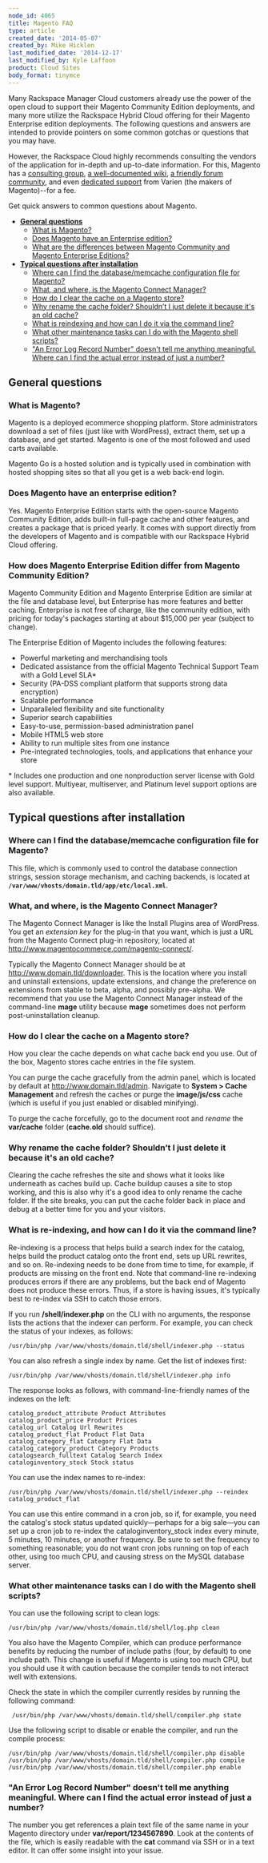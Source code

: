 ```yaml
---
node_id: 4065
title: Magento FAQ
type: article
created_date: '2014-05-07'
created_by: Mike Hicklen
last_modified_date: '2014-12-17'
last_modified_by: Kyle Laffoon
product: Cloud Sites
body_format: tinymce
---
```


Many Rackspace Manager Cloud customers already use the power of the open
cloud to support their Magento Community Edition deployments, and many
more utilize the Rackspace Hybrid Cloud offering for their Magento
Enterprise edition deployments. The following questions and answers are
intended to provide pointers on some common gotchas or questions that
you may have.

However, the Rackspace Cloud highly recommends consulting the vendors of
the application for in-depth and up-to-date information. For this,
Magento has a [consulting
group](http://www.magentocommerce.com/consulting "http://www.magentocommerce.com/consulting"),
[a well-documented
wiki](http://www.magentocommerce.com/wiki/ "http://www.magentocommerce.com/wiki/"),
[a friendly forum
community](http://www.magentocommerce.com/boards "http://www.magentocommerce.com/boards"),
and even [dedicated
support](http://www.magentocommerce.com/support/overview "http://www.magentocommerce.com/support/overview")
from Varien (the makers of Magento)--for a fee.

Get quick answers to common questions about Magento.

-   [**General questions**](#generalquestions)
    -   [What is Magento?](#whatismagento)
    -   [Does Magento have an Enterprise edition?](#magentoenterprise)
    -   [What are the differences between Magento Community and Magento
        Enterprise Editions?](#differencescommunityenterprise)
-   [**Typical questions after
    installation**](#typicalquestionsafterinstall)
    -   [Where can I find the database/memcache configuration file for
        Magento?](#locationdbasememcacheconfig)
    -   [What, and where, is the Magento Connect
        Manager?](#connectmanager)
    -   [How do I clear the cache on a Magento store?](#clearcache)
    -   [Why rename the cache folder? Shouldn&rsquo;t I just delete it because
        it's an old cache?](#whyrenamecachefldr)
    -   [What is reindexing and how can I do it via the command
        line?](#reindexingviacmdline)
    -   [What other maintenance tasks can I do with the Magento shell
        scripts?](#othermaintscripts)
    -   ["An Error Log Record Number" doesn't tell me
        anything meaningful. Where can I find the actual error instead
        of just a number?](#errorloginfo)

**General questions**
-------------------------

### What is Magento?

Magento is a deployed ecommerce shopping platform. Store administrators
download a set of files (just like with WordPress), extract them, set up
a database, and get started. Magento is one of the most followed and
used carts available.

Magento Go is a hosted solution and is typically used in combination
with hosted shopping sites so that all you get is a web back-end login.

### Does Magento have an enterprise edition?

Yes. Magento Enterprise Edition starts with the open-source Magento
Community Edition, adds built-in full-page cache and other features, and
creates a package that is priced yearly. It comes with support directly
from the developers of Magento and is compatible with our Rackspace
Hybrid Cloud offering.

### How does Magento Enterprise Edition differ from Magento Community Edition?

Magento Community Edition and Magento Enterprise Edition are similar at
the file and database level, but Enterprise has more features and better
caching. Enterprise is not free of charge, like the community edition,
with pricing for today's packages starting at about \$15,000 per year
(subject to change).

The Enterprise Edition of Magento includes the following features:

-   Powerful marketing and merchandising tools
-   Dedicated assistance from the official Magento Technical Support
    Team with a Gold Level SLA\*
-   Security (PA-DSS compliant platform that supports strong
    data encryption)
-   Scalable performance
-   Unparalleled flexibility and site functionality
-   Superior search capabilities
-   Easy-to-use, permission-based administration panel
-   Mobile HTML5 web store
-   Ability to run multiple sites from one instance
-   Pre-integrated technologies, tools, and applications that enhance
    your store

\* Includes one production and one nonproduction server license with
Gold level support. Multiyear, multiserver, and Platinum level support
options are also available.

Typical questions after installation
----------------------------------------

### Where can I find the database/memcache configuration file for Magento?

This file, which is commonly used to control the database connection
strings, session storage mechanism, and caching backends, is located at
**`/var/www/vhosts/domain.tld/app/etc/local.xml`**.

### What, and where, is the Magento Connect Manager?

The Magento Connect Manager is like the Install Plugins area of
WordPress. You get an *extension key* for the plug-in that you want,
which is just a URL from the Magento Connect plug-in repository, located
at
[<span>http://www.magentocommerce.com/magento-connect/</span>](http://www.magentocommerce.com/magento-connect/).

Typically the Magento Connect Manager should be at
<span>http://www.domain.tld/downloader</span>. This is the location
where you install and uninstall extensions, update extensions, and
change the preference on extensions from stable to beta, alpha, and
possibly pre-alpha. We recommend that you use the Magento Connect
Manager instead of the command-line **mage** utility because **mage**
sometimes does not perform post-uninstallation cleanup.

### How do I clear the cache on a Magento store?

How you clear the cache depends on what cache back end you use. Out of
the box, Magento stores cache entries in the file system.

You can purge the cache gracefully from the admin panel, which is
located by default at <http://www.domain.tld/admin>. Navigate
to **System &gt; Cache Management** and refresh the caches or purge the
**image/js/css** cache (which is useful if you just enabled or disabled
minifying).

To purge the cache forcefully, go to the document root and *rename* the
**var/cache** folder (**cache.old** should suffice).

### Why rename the cache folder? Shouldn&rsquo;t I just delete it because it's an old cache?

Clearing the cache refreshes the site and shows what it looks like
underneath as caches build up. Cache buildup causes a site to stop
working, and this is also why it's a good idea to only rename the cache
folder. If the site breaks, you can put the cache folder back in place
and debug at a better time for you and your visitors.

### What is re-indexing, and how can I do it via the command line?

Re-indexing is a process that helps build a search index for the
catalog, helps build the product catalog onto the front end, sets up URL
rewrites, and so on. Re-indexing needs to be done from time to time, for
example, if products are missing on the front end. Note that
command-line re-indexing produces errors if there are any problems, but
the back end of Magento does not produce these errors. Thus, if a store
is having issues, it's typically best to re-index via SSH to catch those
errors.

If you run **/shell/indexer.php** on the CLI with no arguments, the
response lists the actions that the indexer can perform. For example,
you can check the status of your indexes, as follows:

    /usr/bin/php /var/www/vhosts/domain.tld/shell/indexer.php --status

You can also refresh a single index by name. Get the list of indexes
first:

    /usr/bin/php /var/www/vhosts/domain.tld/shell/indexer.php info

The response looks as follows, with command-line-friendly names of the
indexes on the left:

    catalog_product_attribute Product Attributes
    catalog_product_price Product Prices
    catalog_url Catalog Url Rewrites
    catalog_product_flat Product Flat Data
    catalog_category_flat Category Flat Data
    catalog_category_product Category Products
    catalogsearch_fulltext Catalog Search Index
    cataloginventory_stock Stock status



You can use the index names to re-index:

    /usr/bin/php /var/www/vhosts/domain.tld/shell/indexer.php --reindex catalog_product_flat

You can use this entire command in a cron job, so if, for example, you
need the catalog's stock status updated quickly&mdash;perhaps for a big
sale&mdash;you can set up a cron job to re-index the cataloginventory\_stock
index every minute, 5 minutes, 10 minutes, or another frequency. Be sure
to set the frequency to something reasonable; you do not want cron jobs
running on top of each other, using too much CPU, and causing stress on
the MySQL database server.

### What other maintenance tasks can I do with the Magento shell scripts?

You can use the following script to clean logs:

`/usr/bin/php /var/www/vhosts/domain.tld/shell/log.php clean`

You also have the Magento Compiler, which can produce performance
benefits by reducing the number of include paths (four, by default) to
one include path. This change is useful if Magento is using too much
CPU, but you should use it with caution because the compiler tends to
not interact well with extensions.

Check the state in which the compiler currently resides by running the
following command:

     /usr/bin/php /var/www/vhosts/domain.tld/shell/compiler.php state

Use the following script to disable or enable the compiler, and run the
compile process:

    /usr/bin/php /var/www/vhosts/domain.tld/shell/compiler.php disable
    /usr/bin/php /var/www/vhosts/domain.tld/shell/compiler.php compile
    /usr/bin/php /var/www/vhosts/domain.tld/shell/compiler.php enable

### "An Error Log Record Number" doesn't tell me anything meaningful. Where can I find the actual error instead of just a number?

The number you get references a plain text file of the same name in your
Magento directory under **var/report/1234567890**. Look at the contents
of the file, which is easily readable with the **cat** command via SSH
or in a text editor. It can offer some insight into your issue.

